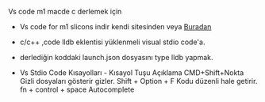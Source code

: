 Vs code m1 macde c derlemek için 

- Vs code for m1 slicons indir kendi sitesinden veya [Buradan](https://code.visualstudio.com/sha/download?build=stable&os=darwin-arm64")
- c/c++ ,code lldb eklentisi yüklenmeli visual stdio code'a.
- derlediğin koddaki launch.json dosyasını type lldb yapmak.

- Vs Stdio Code Kısayolları -
Kısayol Tuşu	Açıklama
CMD+Shift+Nokta 	Gizli dosyaları gösterir gizler.
Shift + Option + F	Kodu düzenli hale getirir.
fn + control + space	Autocomplete
